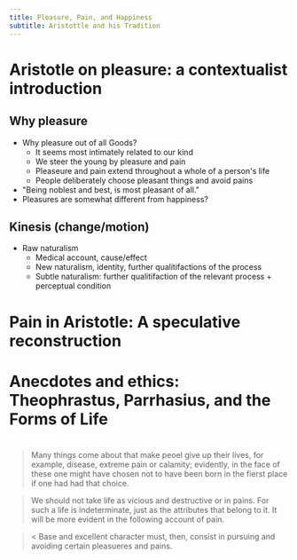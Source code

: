 ```yaml
---
title: Pleasure, Pain, and Happiness
subtitle: Aristottle and his Tradition
---
```


# Aristotle on pleasure: a contextualist introduction

## Why pleasure

* Why pleasure out of all Goods?
  * It seems most intimately related to our kind
  * We steer the young by pleasure and pain
  * Pleaseure and pain extend throughout a whole of a person's life
  * People deliberately choose pleasant things and avoid pains
* "Being noblest and best, is most pleasant of all."
* Pleasures are somewhat different from happiness?

## Kinesis (change/motion)

* Raw naturalism
  * Medical account, cause/effect
  * New naturalism, identity, further qualitifactions of the process
  * Subtle naturalism: further qualitifaction of the relevant process +
    perceptual condition

# Pain in Aristotle: A speculative reconstruction

# Anecdotes and ethics: Theophrastus, Parrhasius, and the Forms of Life

#

> Many things come about that make peoel give up their lives, for example,
> disease, extreme pain or calamity; evidently, in the face of these one might
> have chosen not to have been born in the fierst place if one had had that
> choice.

> We should not take life as vicious and destructive or in pains. For such a
> life is indeterminate, just as the attributes that belong to it. It will be
> more evident in the following account of pain.

> < Base and excellent character must, then, consist in pursuing and avoiding
> certain pleasueres and pains.

<!-- vim: tw=80
-->
